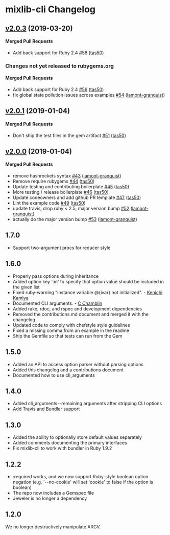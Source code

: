 # mixlib-cli Changelog

<!-- latest_release 2.0.3 -->
## [v2.0.3](https://github.com/chef/mixlib-cli/tree/v2.0.3) (2019-03-20)

#### Merged Pull Requests
- Add back support for Ruby 2.4 [#56](https://github.com/chef/mixlib-cli/pull/56) ([tas50](https://github.com/tas50))
<!-- latest_release -->

<!-- release_rollup since=2.0.1 -->
### Changes not yet released to rubygems.org

#### Merged Pull Requests
- Add back support for Ruby 2.4 [#56](https://github.com/chef/mixlib-cli/pull/56) ([tas50](https://github.com/tas50)) <!-- 2.0.3 -->
- fix global state pollution issues across examples [#54](https://github.com/chef/mixlib-cli/pull/54) ([lamont-granquist](https://github.com/lamont-granquist)) <!-- 2.0.2 -->
<!-- release_rollup -->

<!-- latest_stable_release -->
## [v2.0.1](https://github.com/chef/mixlib-cli/tree/v2.0.1) (2019-01-04)

#### Merged Pull Requests
- Don&#39;t ship the test files in the gem artifact [#51](https://github.com/chef/mixlib-cli/pull/51) ([tas50](https://github.com/tas50))
<!-- latest_stable_release -->

## [v2.0.0](https://github.com/chef/mixlib-cli/tree/v2.0.0) (2019-01-04)

#### Merged Pull Requests
- remove hashrockets syntax [#43](https://github.com/chef/mixlib-cli/pull/43) ([lamont-granquist](https://github.com/lamont-granquist))
- Remove require rubygems [#44](https://github.com/chef/mixlib-cli/pull/44) ([tas50](https://github.com/tas50))
- Update testing and contributing boilerplate [#45](https://github.com/chef/mixlib-cli/pull/45) ([tas50](https://github.com/tas50))
- More testing / release boilerplate [#46](https://github.com/chef/mixlib-cli/pull/46) ([tas50](https://github.com/tas50))
- Update codeowners and add github PR template [#47](https://github.com/chef/mixlib-cli/pull/47) ([tas50](https://github.com/tas50))
- Lint the example code [#49](https://github.com/chef/mixlib-cli/pull/49) ([tas50](https://github.com/tas50))
- update travis, drop ruby &lt; 2.5, major version bump [#52](https://github.com/chef/mixlib-cli/pull/52) ([lamont-granquist](https://github.com/lamont-granquist))
- actually do the major version bump [#53](https://github.com/chef/mixlib-cli/pull/53) ([lamont-granquist](https://github.com/lamont-granquist))



## 1.7.0

- Support two-argument procs for reducer style

## 1.6.0

- Properly pass options during inheritance
- Added option key ':in' to specify that option value should be included in the given list
- Fixed ruby-warning "instance variable @{ivar} not initialized". - [Kenichi Kamiya](https://github.com/kachick)
- Documented CLI arguments. - [C Chamblin](https://github.com/chamblin)
- Added rake, rdoc, and rspec and development dependencies
- Removed the contributions.md document and merged it with the changelog
- Updated code to comply with chefstyle style guidelines
- Fixed a missing comma from an example in the readme
- Ship the Gemfile so that tests can run from the Gem

## 1.5.0

- Added an API to access option parser without parsing options
- Added this changelog and a contributions document
- Documented how to use cli_arguments

## 1.4.0

- Added cli_arguments--remaining arguments after stripping CLI options
- Add Travis and Bundler support

## 1.3.0

- Added the ability to optionally store default values separately
- Added comments documenting the primary interfaces
- Fix mixlib-cli to work with bundler in Ruby 1.9.2

## 1.2.2

- :required works, and we now support Ruby-style boolean option negation (e.g. '--no-cookie' will set 'cookie' to false if the option is boolean)
- The repo now includes a Gemspec file
- Jeweler is no longer a dependency

## 1.2.0

We no longer destructively manipulate ARGV.